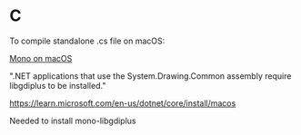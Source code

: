 # C #

To compile standalone .cs file on macOS:

[Mono on macOS](https://www.mono-proect.com/docs/about-mono/supported-platforms/macos/)

".NET applications that use the System.Drawing.Common assembly require libgdiplus to be installed."

<https://learn.microsoft.com/en-us/dotnet/core/install/macos>

Needed to install mono-libgdiplus
